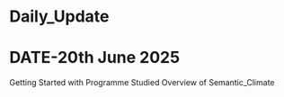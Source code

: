# Daily_Update
# DATE-20th June 2025
  Getting Started with Programme
  Studied Overview of Semantic_Climate
